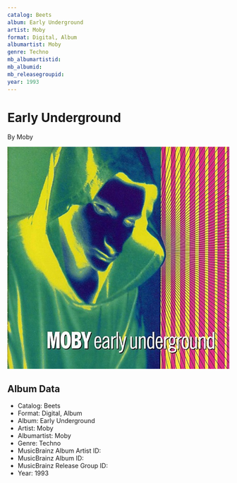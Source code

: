 ```yaml
---
catalog: Beets
album: Early Underground
artist: Moby
format: Digital, Album
albumartist: Moby
genre: Techno
mb_albumartistid: 
mb_albumid: 
mb_releasegroupid: 
year: 1993
---
```


# Early Underground

By Moby

![](../../assets/beetscovers/Moby-Early_Underground.jpg)

## Album Data

- Catalog: Beets
- Format: Digital, Album
- Album: Early Underground
- Artist: Moby
- Albumartist: Moby
- Genre: Techno
- MusicBrainz Album Artist ID: 
- MusicBrainz Album ID: 
- MusicBrainz Release Group ID: 
- Year: 1993

